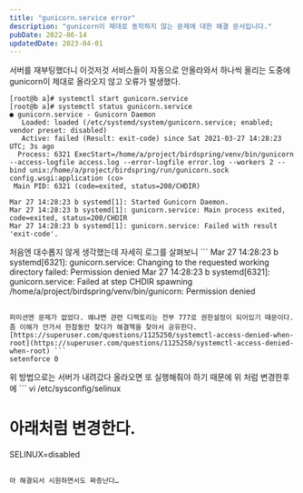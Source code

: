 ```yaml
---
title: "gunicorn.service error"
description: "gunicorn이 제대로 동작하지 않는 문제에 대한 해결 문서입니다."
pubDate: 2022-06-14
updatedDate: 2023-04-01
---
```


서버를 재부팅했더니 이것저것 서비스들이 자동으로 안올라와서 하나씩 올리는 도중에 gunicorn이 제대로 올라오지 않고 오류가 발생했다.
```
[root@b a]# systemctl start gunicorn.service
[root@b a]# systemctl status gunicorn.service
● gunicorn.service - Gunicorn Daemon
   Loaded: loaded (/etc/systemd/system/gunicorn.service; enabled; vendor preset: disabled)
   Active: failed (Result: exit-code) since Sat 2021-03-27 14:28:23 UTC; 3s ago
  Process: 6321 ExecStart=/home/a/project/birdspring/venv/bin/gunicorn --access-logfile access.log --error-logfile error.log --workers 2 --bind unix:/home/a/project/birdspring/run/gunicorn.sock config.wsgi:application (co>
 Main PID: 6321 (code=exited, status=200/CHDIR)

Mar 27 14:28:23 b systemd[1]: Started Gunicorn Daemon.
Mar 27 14:28:23 b systemd[1]: gunicorn.service: Main process exited, code=exited, status=200/CHDIR
Mar 27 14:28:23 b systemd[1]: gunicorn.service: Failed with result 'exit-code'.

```

처음엔 대수롭지 않게 생각했는데 자세히 로그를 살펴보니 ```
Mar 27 14:28:23 b systemd[6321]: gunicorn.service: Changing to the requested working directory failed: Permission denied
Mar 27 14:28:23 b systemd[6321]: gunicorn.service: Failed at step CHDIR spawning /home/a/project/birdspring/venv/bin/gunicorn: Permission denied

```

퍼미션엔 문제가 없었다. 왜냐면 관련 디렉토리는 전부 777로 권한설정이 되어있기 때문이다.
좀 이해가 안가서 한참동안 찾다가 해결책을 찾아서 공유한다.
[https://superuser.com/questions/1125250/systemctl-access-denied-when-root](https://superuser.com/questions/1125250/systemctl-access-denied-when-root) ```
setenforce 0

```

위 방법으로는 서버가 내려갔다 올라오면 또 실행해줘야 하기 때문에 위 처럼 변경한후에 ```
vi /etc/sysconfig/selinux

# 아래처럼 변경한다.

SELINUX=disabled

```

아 해결되서 시원하면서도 짜증난다…

